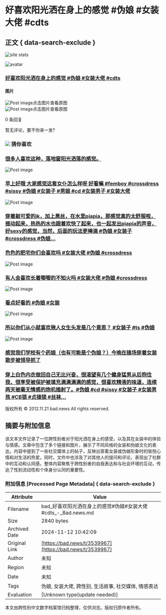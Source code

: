 # 好喜欢阳光洒在身上的感觉 #伪娘 #女装大佬 #cdts

## 正文 { data-search-exclude }


![site stats](https://c.statcounter.com/12770071/0/4dcaea1f/1/)

![avatar](https://bad.news/images/default_avatar_400x400.jpeg)

### [好喜欢阳光洒在身上的感觉 #伪娘 #女装大佬 #cdts](https://twitter.com/sissykirari/status/1480108886900502534)

#### 图片

![Post image](https://pbs.twimg.com/media/FIpnKVDacAgb3xm.jpg)点击图片查看原图  
![Post image](https://pbs.twimg.com/media/FIpnLRYaUAAIq3Z.jpg)点击图片查看原图

0 条回复

暂无评论，要不你来一发?

### ![](/images/icon_6.png) 猜你喜欢

### [很多人喜欢这种，落地窗阳光洒落的感觉。](https://twitter.com/qiancaobuzhiqiu/status/1607202448808214529)

![Post image](https://twitter.com/qiancaobuzhiqiu/status/1607202448808214529)

### [早上好哦 大家感觉这套女仆怎么样呀 好看嘛 #femboy #crossdress #sissy #伪娘 #女装子 #男娘 #cd #女装男子 #女装大佬](https://twitter.com/Chuyue_ii/status/1427430748382916613)

![Post image](https://twitter.com/Chuyue_ii/status/1427430748382916613)

### [穿着敲可爱的jk，加上黑丝，在水里piapia，那感觉真的太舒服啦，摇动起来，热热的水也跟着欢快了起来，也一起发出piapia的声音，好sexy的感觉，当然，后面的玩法更棒滴 #伪娘 #女装子 #crossdress #伪娘…](https://twitter.com/mylove701023/status/1452076006932574210)

### [色色的肥宅你们会喜欢吗 #女装大佬 #伪娘 #crossdress](https://twitter.com/9797san/status/1508046143502303238)

![Post image](https://twitter.com/9797san/status/1508046143502303238)

### [有人会喜欢长着唧唧的不知火吗 #女装大佬 #伪娘 #crossdress](https://twitter.com/9797san/status/1505862088203583489)

![Post image](https://twitter.com/9797san/status/1505862088203583489)

### [看点好看的 #伪娘 #女装](https://twitter.com/KilluaTsuna/status/1603403176207863808)

![Post image](https://twitter.com/KilluaTsuna/status/1603403176207863808)

### [所以你们从小就喜欢揪人女生头发是几个意思？ #女装子 #ts #伪娘](https://twitter.com/AshleyMei6/status/1468027298137862144)

![Post image](https://twitter.com/AshleyMei6/status/1468027298137862144)

### [感觉我们学校有个药娘（也有可能是个伪娘？）今晚在操场穿着女装散步被领导抓了](https://twitter.com/pxwwu_chan/status/1445024219599818758)

### [穿上白色内衣做回自己无比兴奋，很渴望有几个健身猛男从后抱住我，很享受被保护被填充满满满满的感觉，很喜欢精液的味道，连续两天被毫无情感的炮机插射了。#伪娘 #cd #sissy #女装子 #女装男孩 #CB锁 #贞操锁 #丝袜…](https://twitter.com/MMDDJB/status/1423702093961990144)

版权所有 © 2012.11.21 bad.news All rights reserved.

## 摘要与附加信息

<!-- tcd_abstract -->
该文本文件记录了一位跨性别者对于阳光洒在身上的感受，以及其在女装中的体验与情感。文章中包含了多个链接和图片，展示了不同风格的女装和伪娘文化的表达。内容中提到了一些社交媒体上的帖子，反映出穿着女装或伪娘形象时的愉悦心情和对生活的热爱。同时，文件中也涉及了对其他人的提问和评论，表现出了社群中的互动和认同感。整体内容聚焦于跨性别者的自我表达和与社会环境的互动，传达了性别流动性和个体身分认同的重要性。
<!-- tcd_abstract_end -->

### 附加信息 [Processed Page Metadata] { data-search-exclude }

| Attribute       | Value                                  |
|-----------------|----------------------------------------|
| Filename        | bad_好喜欢阳光洒在身上的感觉#伪娘#女装大佬#cdts_-_Bad.news.md                             |
| Size            | 2840 bytes                           |
| Archived Date   | 2024-11-12 10:42:09                             |
| Original Link   | [https://bad.news/t/3539967](https://bad.news/t/3539967)                       |
| Author          | 未知                               |
| Region          | 未知                               |
| Date            | 未知                                 |
| Tags            | 伪娘, 女装大佬, 跨性别, 生活故事, 社交媒体, 情感表达                                 |
| Evaluation            | [Unknown type(update needed)]                                 |
<!-- tcd_table_end -->

本文由跨性别中文数字档案馆归档整理，仅供浏览。版权归原作者所有。
